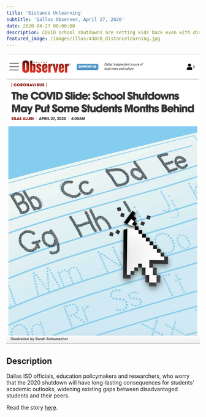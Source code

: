 ```yaml
---
title: 'Distance Unlearning'
subtitle: 'Dallas Observer, April 27, 2020'
date: 2020-04-27 00:00:00
description: COVID school shutdowns are setting kids back even with distance learning
featured_image: /images/illos/43020_distancelearning.jpg
---
```


![](/images/illos/042720_schumacherweb.jpg)

## Description
Dallas ISD officials, education policymakers and researchers, who worry that the 2020 shutdown will have long-lasting consequences for students' academic outlooks, widening existing gaps between disadvantaged students and their peers.

Read the story [here](https://www.dallasobserver.com/news/covid-slide-dallas-distance-learning-11903794). 
